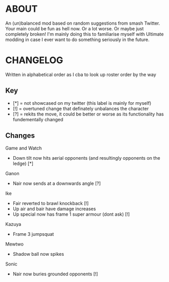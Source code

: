 # ABOUT

An (un)balanced mod based on random suggestions from smash Twitter. Your main could be fun as hell now. Or a lot worse. Or maybe just completely broken! I'm mainly doing this to familiarise myself with Ultimate modding in case I ever want to do something seriously in the future.

# CHANGELOG

Written in alphabetical order as I cba to look up roster order by the way

## Key

- [*] = not showcased on my twitter (this label is mainly for myself)
- [!] = overtuned change that definately unbalances the character
- [?] = rekits the move, it could be better or worse as its functionality has fundementally changed


## Changes


Game and Watch
- Down tilt now hits aerial opponents (and resultingly opponents on the ledge) [*]

Ganon
- Nair now sends at a downwards angle [?]

Ike
- Fair reverted to brawl knockback [!]
- Up air and bair have damage increases
- Up special now has frame 1 super armour (dont ask) [!]

Kazuya
- Frame 3 jumpsquat

Mewtwo
- Shadow ball now spikes

Sonic
- Nair now buries grounded opponents [!]
